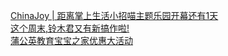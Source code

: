   
[ChinaJoy | 距离掌上生活小招喵主题乐园开幕还有1天](http://www.dianyue.me/archives/550/ydy8vsfeutytwm8i/)  
[这个周末,铃木君又有新搞作啦!](http://www.dianyue.me/archives/565/hpx8ny93ebuz5mac/)  
[蒲公英教育宝宝之家优惠大活动](http://www.dianyue.me/archives/444/417lz3ehfynv0vn0/)